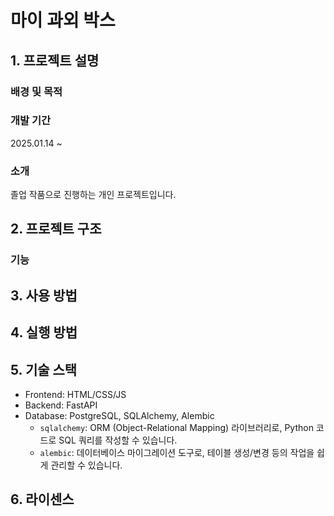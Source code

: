 # 마이 과외 박스

## 1. 프로젝트 설명
### 배경 및 목적

### 개발 기간
2025.01.14 ~
### 소개
졸업 작품으로 진행하는 개인 프로젝트입니다.

## 2. 프로젝트 구조
### 기능

## 3. 사용 방법

## 4. 실행 방법

## 5. 기술 스택
- Frontend: HTML/CSS/JS
- Backend: FastAPI
- Database: PostgreSQL, SQLAlchemy, Alembic
    - `sqlalchemy`: ORM (Object-Relational Mapping) 라이브러리로, Python 코드로 SQL 쿼리를 작성할 수 있습니다.
    - `alembic`: 데이터베이스 마이그레이션 도구로, 테이블 생성/변경 등의 작업을 쉽게 관리할 수 있습니다.

## 6. 라이센스